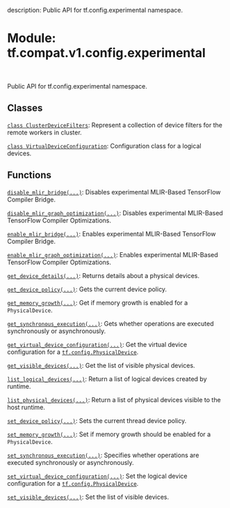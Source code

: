 description: Public API for tf.config.experimental namespace.

<div itemscope itemtype="http://developers.google.com/ReferenceObject">
<meta itemprop="name" content="tf.compat.v1.config.experimental" />
<meta itemprop="path" content="Stable" />
</div>

# Module: tf.compat.v1.config.experimental

<!-- Insert buttons and diff -->

<table class="tfo-notebook-buttons tfo-api nocontent" align="left">

</table>



Public API for tf.config.experimental namespace.



## Classes

[`class ClusterDeviceFilters`](../../../../tf/config/experimental/ClusterDeviceFilters.md): Represent a collection of device filters for the remote workers in cluster.

[`class VirtualDeviceConfiguration`](../../../../tf/config/LogicalDeviceConfiguration.md): Configuration class for a logical devices.

## Functions

[`disable_mlir_bridge(...)`](../../../../tf/config/experimental/disable_mlir_bridge.md): Disables experimental MLIR-Based TensorFlow Compiler Bridge.

[`disable_mlir_graph_optimization(...)`](../../../../tf/config/experimental/disable_mlir_graph_optimization.md): Disables experimental MLIR-Based TensorFlow Compiler Optimizations.

[`enable_mlir_bridge(...)`](../../../../tf/config/experimental/enable_mlir_bridge.md): Enables experimental MLIR-Based TensorFlow Compiler Bridge.

[`enable_mlir_graph_optimization(...)`](../../../../tf/config/experimental/enable_mlir_graph_optimization.md): Enables experimental MLIR-Based TensorFlow Compiler Optimizations.

[`get_device_details(...)`](../../../../tf/config/experimental/get_device_details.md): Returns details about a physical devices.

[`get_device_policy(...)`](../../../../tf/config/experimental/get_device_policy.md): Gets the current device policy.

[`get_memory_growth(...)`](../../../../tf/config/experimental/get_memory_growth.md): Get if memory growth is enabled for a `PhysicalDevice`.

[`get_synchronous_execution(...)`](../../../../tf/config/experimental/get_synchronous_execution.md): Gets whether operations are executed synchronously or asynchronously.

[`get_virtual_device_configuration(...)`](../../../../tf/config/get_logical_device_configuration.md): Get the virtual device configuration for a <a href="../../../../tf/config/PhysicalDevice.md"><code>tf.config.PhysicalDevice</code></a>.

[`get_visible_devices(...)`](../../../../tf/config/get_visible_devices.md): Get the list of visible physical devices.

[`list_logical_devices(...)`](../../../../tf/config/list_logical_devices.md): Return a list of logical devices created by runtime.

[`list_physical_devices(...)`](../../../../tf/config/list_physical_devices.md): Return a list of physical devices visible to the host runtime.

[`set_device_policy(...)`](../../../../tf/config/experimental/set_device_policy.md): Sets the current thread device policy.

[`set_memory_growth(...)`](../../../../tf/config/experimental/set_memory_growth.md): Set if memory growth should be enabled for a `PhysicalDevice`.

[`set_synchronous_execution(...)`](../../../../tf/config/experimental/set_synchronous_execution.md): Specifies whether operations are executed synchronously or asynchronously.

[`set_virtual_device_configuration(...)`](../../../../tf/config/set_logical_device_configuration.md): Set the logical device configuration for a <a href="../../../../tf/config/PhysicalDevice.md"><code>tf.config.PhysicalDevice</code></a>.

[`set_visible_devices(...)`](../../../../tf/config/set_visible_devices.md): Set the list of visible devices.

